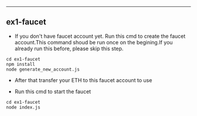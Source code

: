 ---

## ex1-faucet 

* If you don't have faucet account yet. Run this cmd to create the faucet account.This command shoud be run once on the begining.If you already run this before, please skip this step.
```Sh
cd ex1-faucet
npm install
node generate_new_account.js
```

* After that transfer your ETH to this faucet account to use

* Run this cmd to start the faucet

```Sh
cd ex1-faucet
node index.js
```
